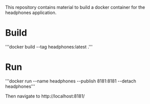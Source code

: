 
This repository contains material to build a docker container for the headphones application.

Build
=====

'''docker build --tag headphones:latest .'''

Run
===

'''docker run --name headphones --publish 8181:8181 --detach headphones'''

Then navigate to http://localhost:8181/
